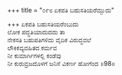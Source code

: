 +++
title = "೦೯೮ ಏಕಪತಿ ಬಹುಸತಿಯರೆಮ್ಬುದು"

+++
ಏಕಪತಿ ಬಹುಸತಿಯರೆಂಬುದು  
ಲೋಕ ಪದ್ಧತಿಯಾದುದದು ತಾ  
ನೇಕಸತಿ ಬಹುಪತಿಗಳಿದು ವೈದಿಕ ವಿರುದ್ಧವಲೆ  
ಲೌಕಿಕವ್ಯವಹಿತದ ಕರ್ಮವ  
ನೀ ಕುಮಾರ್ಗಿಗಳಲ್ಲಿ ಕಂಡೆವು   
ನೀ ಕುರುವ್ರಜದೊಳಗೆ ಜನಿಸೆ ವಿಕರ್ಣ ಹೋಗೆಂದ     ॥98॥